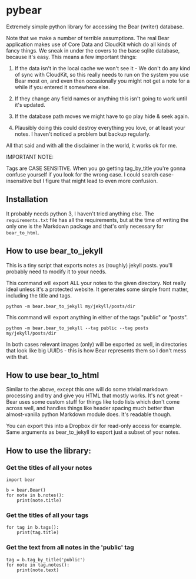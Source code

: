 # pybear

Extremely simple python library for accessing the Bear (writer) database.

Note that we make a number of terrible assumptions. The real Bear application makes use of Core Data and CloudKit
which do all kinds of fancy things. We sneak in under the covers to the base sqlite database, because it's easy. This
means a few important things:

1. If the data isn't in the local cache we won't see it - We don't do any kind of sync with CloudKit, so this really
needs to run on the system you use Bear most on, and even then occasionally you might not get a note for a while if
you entered it somewhere else.

2. If they change any field names or anything this isn't going to work until it's updated.

3. If the database path moves we might have to go play hide & seek again.

4. Plausibly doing this could destroy everything you love, or at least your notes. I haven't noticed a problem but
backup regularly.

All that said and with all the disclaimer in the world, it works ok for me.

IMPORTANT NOTE:

Tags are CASE SENSITIVE. When you go getting tag_by_title you're gonna confuse yourself if you look for the wrong case.
I could search case-insensitive but I figure that might lead to even more confusion.

## Installation

It probably needs python 3, I haven't tried anything else. The `requirements.txt` file has all the requirements, but
at the time of writing the only one is the Markdown package and that's only necessary for `bear_to_html`.

## How to use bear_to_jekyll

This is a tiny script that exports notes as (roughly) jekyll posts. you'll probably need to modify it to your needs.

This command will export ALL your notes to the given directory. Not really ideal unless it's a protected website. It
generates some simple front matter, including the title and tags.

    python -m bear.bear_to_jekyll my/jekyll/posts/dir

This command will export anything in either of the tags "public" or "posts".

    python -m bear.bear_to_jekyll --tag public --tag posts my/jekyll/posts/dir

In both cases relevant images (only) will be exported as well, in directories that look like big UUIDs - this is how
Bear represents them so I don't mess with that.

## How to use bear_to_html

Similar to the above, except this one will do some trivial markdown processing and try and give you HTML that mostly
works. It's not great - Bear uses some custom stuff for things like todo lists which don't come across well, and
handles things like header spacing much better than almost-vanilla python Markdown module does. It's readable though.

You can export this into a Dropbox dir for read-only access for example. Same arguments as bear_to_jekyll to export
just a subset of your notes.

## How to use the library:

### Get the titles of all your notes

    import bear

    b = bear.Bear()
    for note in b.notes():
        print(note.title)

### Get the titles of all your tags

    for tag in b.tags():
        print(tag.title)

### Get the text from all notes in the 'public' tag

    tag = b.tag_by_title('public')
    for note in tag.notes():
        print(note.text)
